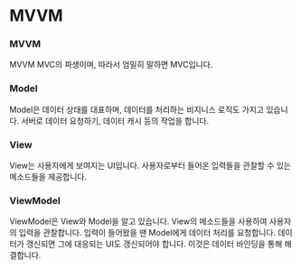 # MVVM

### MVVM
MVVM MVC의 파생이며, 따라서 엄밀히 말하면 MVC입니다. 

### Model
Model은 데이터 상태를 대표하며, 데이터를 처리하는 비지니스 로직도 가지고 있습니다. 서버로 데이터 요청하기, 데이터 캐시 등의 작업을 합니다.

### View
View는 사용자에게 보여지는 UI입니다. 사용자로부터 들어온 입력들을 관찰할 수 있는 메소드들을 제공합니다.

### ViewModel
ViewModel은 View와 Model을 알고 있습니다. View의 메소드들을 사용하여 사용자의 입력을 관찰합니다. 입력이 들어왔을 땐 Model에게 데이터 처리를 요청합니다. 데이터가 갱신되면 그에 대응되는 UI도 갱신되어야 합니다. 이것은 데이터 바인딩을 통해 해결합니다.
